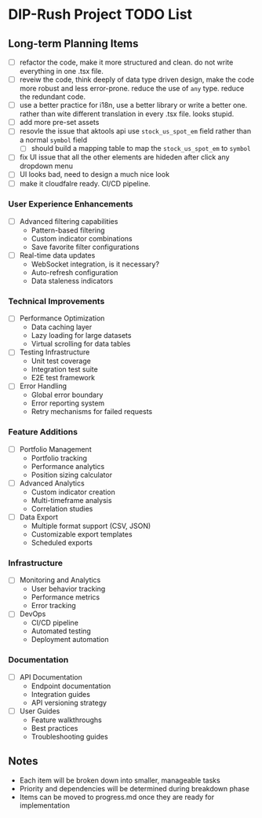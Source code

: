 # DIP-Rush Project TODO List

## Long-term Planning Items

- [ ] refactor the code, make it more structured and clean. do not write everything in one .tsx file.
- [ ] reveiw the code, think deeply of data type driven design, make the code more robust and less error-prone. reduce the use of `any` type. reduce the redundant code.
- [ ] use a better practice for i18n, use a better library or write a better one. rather than wite different translation in every .tsx file. looks stupid.
- [ ] add more pre-set assets
- [ ] resovle the issue that aktools api use `stock_us_spot_em` field rather than a normal `symbol` field
  - [ ] should build a mapping table to map the `stock_us_spot_em` to `symbol`
- [ ] fix UI issue that all the other elements are hideden after click any dropdown menu
- [ ] UI looks bad, need to design a much nice look
- [ ] make it cloudfalre ready. CI/CD pipeline.

### User Experience Enhancements

- [ ] Advanced filtering capabilities
  - Pattern-based filtering
  - Custom indicator combinations
  - Save favorite filter configurations
- [ ] Real-time data updates
  - WebSocket integration, is it necessary?
  - Auto-refresh configuration
  - Data staleness indicators

### Technical Improvements

- [ ] Performance Optimization
  - Data caching layer
  - Lazy loading for large datasets
  - Virtual scrolling for data tables
- [ ] Testing Infrastructure
  - Unit test coverage
  - Integration test suite
  - E2E test framework
- [ ] Error Handling
  - Global error boundary
  - Error reporting system
  - Retry mechanisms for failed requests

### Feature Additions

- [ ] Portfolio Management
  - Portfolio tracking
  - Performance analytics
  - Position sizing calculator
- [ ] Advanced Analytics
  - Custom indicator creation
  - Multi-timeframe analysis
  - Correlation studies
- [ ] Data Export
  - Multiple format support (CSV, JSON)
  - Customizable export templates
  - Scheduled exports

### Infrastructure

- [ ] Monitoring and Analytics
  - User behavior tracking
  - Performance metrics
  - Error tracking
- [ ] DevOps
  - CI/CD pipeline
  - Automated testing
  - Deployment automation

### Documentation

- [ ] API Documentation
  - Endpoint documentation
  - Integration guides
  - API versioning strategy
- [ ] User Guides
  - Feature walkthroughs
  - Best practices
  - Troubleshooting guides

## Notes

- Each item will be broken down into smaller, manageable tasks
- Priority and dependencies will be determined during breakdown phase
- Items can be moved to progress.md once they are ready for implementation
